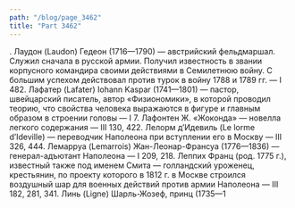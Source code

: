 ```yaml
---
path: "/blog/page_3462"
title: "Part 3462"
---
```


.
Лаудон (Laudon) Гедеон (1716—1790) — австрийский фельдмаршал. Служил сначала в русской армии. Получил известность в звании корпусного командира своими действиями в Семилетнюю войну. С большим успехом действовал против турок в войну 1788 и 1789 гг. — I 482.
Лафатер (Lafater) Iohann Kaspar (1741—1801) — пастор, швейцарский писатель, автор «Физиономики», в которой проводил теорию, что свойства человека выражаются в фигуре и главным образом в строении головы — I 7.
Лафонтен Ж. «Жоконда» — новелла легкого содержания — III 130, 422.
Лелорм д’Идевиль (Lе lorme d’Ideville) — переводчик Наполеона при вступлении его в Москву — III 326, 444.
Лемарруа (Lemarrois) Жан-Леонар-Франсуа (1776—1836) — генерал-адъютант Наполеона — I 209, 218.
Леппих Франц (род. 1775 г.), известный также под именем Смита — голландский уроженец, крестьянин, по проекту которого в 1812 г. в Москве строился воздушный шар для военных действий против армии Наполеона — III 182, 281, 341.
Линь (Ligne) Шарль-Жозеф, принц (1735—1
